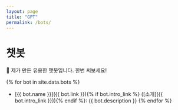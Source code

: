 ```yaml
---
layout: page
title: "GPT"
permalink: /bots/
---
```


# 챗봇

🤖 제가 만든 유용한 챗봇입니다. 한번 써보세요!

{% for bot in site.data.bots %}
- [{{ bot.name }}]({{ bot.link }}){% if bot.intro_link %} ([소개]({{ bot.intro_link }})){% endif %}: {{ bot.description }}
{% endfor %}
